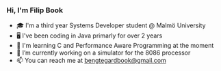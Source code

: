 ### Hi, I'm Filip Book

- 🎓 I'm a third year Systems Developer student @ Malmö University
- 🖥️ I've been coding in Java primarly for over 2 years
- 🌱 I'm learning C and Performance Aware Programming at the moment
- 🔭 I’m currently working on a simulator for the 8086 processor
- 📫 You can reach me at bengtegardbook@gmail.com
<!--
![](https://raw.githubusercontent.com/insanityandme/github-stats/master/generated/overview.svg#gh-dark-mode-only)
![](https://raw.githubusercontent.com/insanityandme/github-stats/master/generated/overview.svg#gh-light-mode-only)

![](https://raw.githubusercontent.com/insanityandme/github-stats/master/generated/languages.svg#gh-dark-mode-only)
![](https://raw.githubusercontent.com/insanityandme/github-stats/master/generated/languages.svg#gh-light-mode-only)
-->
<!--
**Insanityandme/insanityandme** is a ✨ _special_ ✨ repository because its `README.md` (this file) appears on your GitHub profile.

Here are some ideas to get you started:

- 🔭 I’m currently working on ...
- 🌱 I’m currently learning ...
- 👯 I’m looking to collaborate on ...
- 🤔 I’m looking for help with ...
- 💬 Ask me about ...
- 📫 How to reach me: ...
- 😄 Pronouns: ...
- ⚡ Fun fact: ...
-->
